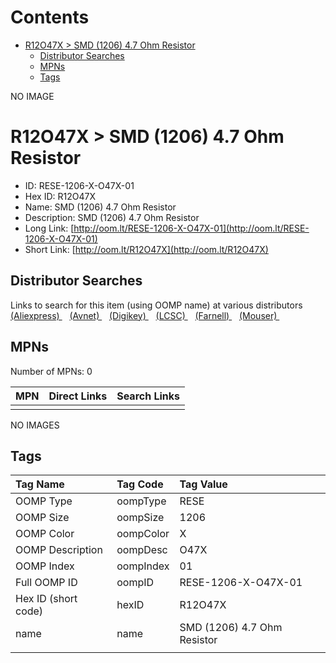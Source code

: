 



Contents
========

* [R12O47X > SMD (1206) 4.7 Ohm Resistor](#r12o47x--smd-1206-47-ohm-resistor)
	* [Distributor Searches](#distributor-searches)
	* [MPNs](#mpns)
	* [Tags](#tags)
  
NO IMAGE  
# R12O47X > SMD (1206) 4.7 Ohm Resistor

- ID: RESE-1206-X-O47X-01
- Hex ID: R12O47X
- Name: SMD (1206) 4.7 Ohm Resistor
- Description: SMD (1206) 4.7 Ohm Resistor
- Long Link: [http://oom.lt/RESE-1206-X-O47X-01](http://oom.lt/RESE-1206-X-O47X-01)
- Short Link: [http://oom.lt/R12O47X](http://oom.lt/R12O47X)

## Distributor Searches
  
Links to search for this item (using OOMP name) at various distributors  
[(Aliexpress) ](https://www.aliexpress.com/wholesale?SearchText=1117SMD+1206+4.7+Ohm+Resistor)&nbsp;&nbsp;&nbsp;[(Avnet) ](https://www.avnet.com/shop/us/search/SMD+1206+4.7+Ohm+Resistor)&nbsp;&nbsp;&nbsp;[(Digikey) ](https://www.digikey.co.uk/en/products/result?s=SMD+1206+4.7+Ohm+Resistor)&nbsp;&nbsp;&nbsp;[(LCSC) ](https://www.lcsc.com/search?q=SMD+1206+4.7+Ohm+Resistor)&nbsp;&nbsp;&nbsp;[(Farnell) ](https://uk.farnell.com/search?st=SMD+1206+4.7+Ohm+Resistor)&nbsp;&nbsp;&nbsp;[(Mouser) ](https://www.mouser.com/c/?q=SMD+1206+4.7+Ohm+Resistor)&nbsp;&nbsp;&nbsp;
## MPNs
  
Number of MPNs: 0  

|MPN|Direct Links|Search Links|
| :--- | :--- | :--- |
||||
  
NO IMAGES  
## Tags
  

|Tag Name|Tag Code|Tag Value|
| :--- | :--- | :--- |
|OOMP Type|oompType|RESE|
|OOMP Size|oompSize|1206|
|OOMP Color|oompColor|X|
|OOMP Description|oompDesc|O47X|
|OOMP Index|oompIndex|01|
|Full OOMP ID|oompID|RESE-1206-X-O47X-01|
|Hex ID (short code)|hexID|R12O47X|
|name|name|SMD (1206) 4.7 Ohm Resistor|
||||
